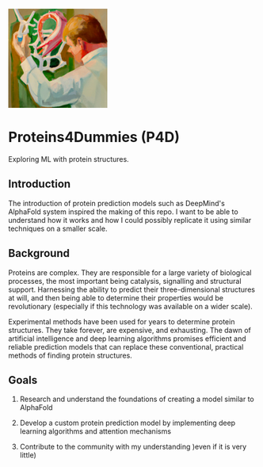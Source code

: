 <p align="left">
  <img src="https://github.com/ajschof/Proteins4Dummies/blob/main/images/ai_logo.png?raw=true" alt="AI logo" height="200" width="200">
</p>

# Proteins4Dummies (P4D)
Exploring ML with protein structures.

## Introduction
The introduction of protein prediction models such as DeepMind's AlphaFold system inspired the making of this repo. I want to be able to understand how it works and how I could possibly replicate it using similar techniques on a smaller scale.

## Background

Proteins are complex. They are responsible for a large variety of biological processes, the most important being catalysis, signalling and structural support. Harnessing the ability to predict their three-dimensional structures at will, and then being able to determine their properties would be revolutionary (especially if this technology was available on a wider scale).

Experimental methods have been used for years to determine protein structures. They take forever, are expensive, and exhausting. The dawn of artificial intelligence and deep learning algorithms promises efficient and reliable prediction models that can replace these conventional, practical methods of finding protein structures.

## Goals

1. Research and understand the foundations of creating a model similar to AlphaFold

2. Develop a custom protein prediction model by implementing deep learning algorithms and attention mechanisms

3. Contribute to the community with my understanding )even if it is very little)
